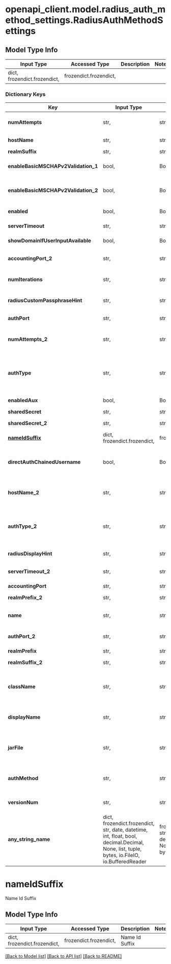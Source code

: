 # openapi_client.model.radius_auth_method_settings.RadiusAuthMethodSettings

## Model Type Info
Input Type | Accessed Type | Description | Notes
------------ | ------------- | ------------- | -------------
dict, frozendict.frozendict,  | frozendict.frozendict,  |  | 

### Dictionary Keys
Key | Input Type | Accessed Type | Description | Notes
------------ | ------------- | ------------- | ------------- | -------------
**numAttempts** | str,  | str,  | Number of attempts to Radius server | 
**hostName** | str,  | str,  | Radius server hostname/address | 
**realmSuffix** | str,  | str,  | Realm suffix | 
**enableBasicMSCHAPv2Validation_1** | bool,  | BoolClass,  | Enable basic MSCHAPv2 validation | 
**enableBasicMSCHAPv2Validation_2** | bool,  | BoolClass,  | Enable basic MSCHAPv2 validation for secondary server | 
**enabled** | bool,  | BoolClass,  | Enable Radius Adapter | 
**serverTimeout** | str,  | str,  | Server timeout in seconds | 
**showDomainIfUserInputAvailable** | bool,  | BoolClass,  | Display Domain on Login Page | 
**accountingPort_2** | str,  | str,  | Accounting port for secondary server | 
**numIterations** | str,  | str,  | Number of authentication attempts allowed | 
**radiusCustomPassphraseHint** | str,  | str,  | Custom passphrase hint for login page | 
**authPort** | str,  | str,  | Authentication port | 
**numAttempts_2** | str,  | str,  | Number of attempts to secondary Radius server | 
**authType** | str,  | str,  | Authentication type | must be one of ["PAP", "CHAP", "MSCHAP1", "MSCHAP2", ] 
**enabledAux** | bool,  | BoolClass,  | Enable secondary server | 
**sharedSecret** | str,  | str,  | Shared secret | 
**sharedSecret_2** | str,  | str,  | Shared secret for secondary server | 
**[nameIdSuffix](#nameIdSuffix)** | dict, frozendict.frozendict,  | frozendict.frozendict,  | Name Id Suffix | 
**directAuthChainedUsername** | bool,  | BoolClass,  | Enable direct authentication to Radius server during auth chaining | 
**hostName_2** | str,  | str,  | Radius server hostname/address for secondary server | 
**authType_2** | str,  | str,  | Authentication type for secondary server | must be one of ["PAP", "CHAP", "MSCHAP1", "MSCHAP2", ] 
**radiusDisplayHint** | str,  | str,  | Login page passphrase hint | 
**serverTimeout_2** | str,  | str,  | Server timeout in seconds for secondary server | 
**accountingPort** | str,  | str,  | Accounting port | 
**realmPrefix_2** | str,  | str,  | Realm prefix for secondary server | 
**name** | str,  | str,  | The name of the authentication method. | 
**authPort_2** | str,  | str,  | Authentication port for secondary server | 
**realmPrefix** | str,  | str,  | Realm prefix | 
**realmSuffix_2** | str,  | str,  | Realm suffix for secondary server | 
**className** | str,  | str,  | The name of the class that implements the authentication method. | [optional] 
**displayName** | str,  | str,  | The name of the method useful for display to the user. | [optional] 
**jarFile** | str,  | str,  | The path name of the JAR file that contains the authentication method. | [optional] 
**authMethod** | str,  | str,  | The formal name (URN) of the authentication method. | [optional] 
**versionNum** | str,  | str,  | The version of the authentication method. | [optional] 
**any_string_name** | dict, frozendict.frozendict, str, date, datetime, int, float, bool, decimal.Decimal, None, list, tuple, bytes, io.FileIO, io.BufferedReader | frozendict.frozendict, str, BoolClass, decimal.Decimal, NoneClass, tuple, bytes, FileIO | any string name can be used but the value must be the correct type | [optional]

# nameIdSuffix

Name Id Suffix

## Model Type Info
Input Type | Accessed Type | Description | Notes
------------ | ------------- | ------------- | -------------
dict, frozendict.frozendict,  | frozendict.frozendict,  | Name Id Suffix | 

[[Back to Model list]](../../README.md#documentation-for-models) [[Back to API list]](../../README.md#documentation-for-api-endpoints) [[Back to README]](../../README.md)

